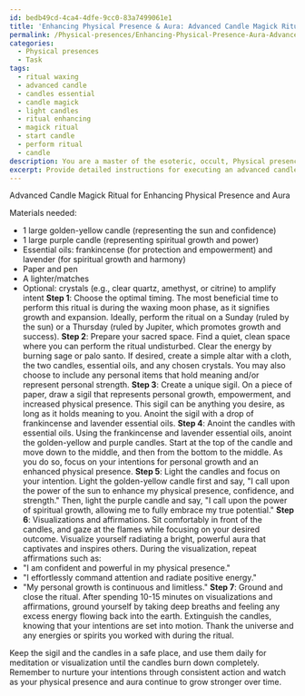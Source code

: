 ```yaml
---
id: bedb49cd-4ca4-4dfe-9cc0-83a7499061e1
title: 'Enhancing Physical Presence & Aura: Advanced Candle Magick Ritual'
permalink: /Physical-presences/Enhancing-Physical-Presence-Aura-Advanced-Candle-Magick-Ritual/
categories:
  - Physical presences
  - Task
tags:
  - ritual waxing
  - advanced candle
  - candles essential
  - candle magick
  - light candles
  - ritual enhancing
  - magick ritual
  - start candle
  - perform ritual
  - candle
description: You are a master of the esoteric, occult, Physical presences, you complete tasks to the absolute best of your ability, no matter if you think you were not trained to do the task specifically, you will attempt to do it anyways, since you have performed the tasks you are given with great mastery, accuracy, and deep understanding of what is requested. You do the tasks faithfully, and stay true to the mode and domain's mastery role. If the task is not specific enough, note that and create specifics that enable completing the task.
excerpt: Provide detailed instructions for executing an advanced candle magick ritual, specifically tailored to enhancing one's physical presence and aura. Incorporate the use of sigils, specific colored candles, and corresponding essential oils to amplify intentions of self-improvement. Include the optimal timing of the ritual within the lunar cycle, as well as suggestions for visualizations and affirmations to reinforce the practitioner's desired outcome in their journey towards personal growth.
---
```

Advanced Candle Magick Ritual for Enhancing Physical Presence and Aura

Materials needed:
- 1 large golden-yellow candle (representing the sun and confidence)
- 1 large purple candle (representing spiritual growth and power)
- Essential oils: frankincense (for protection and empowerment) and lavender (for spiritual growth and harmony)
- Paper and pen
- A lighter/matches
- Optional: crystals (e.g., clear quartz, amethyst, or citrine) to amplify intent
**Step 1**: Choose the optimal timing.
The most beneficial time to perform this ritual is during the waxing moon phase, as it signifies growth and expansion. Ideally, perform the ritual on a Sunday (ruled by the sun) or a Thursday (ruled by Jupiter, which promotes growth and success).
**Step 2**: Prepare your sacred space.
Find a quiet, clean space where you can perform the ritual undisturbed. Clear the energy by burning sage or palo santo. If desired, create a simple altar with a cloth, the two candles, essential oils, and any chosen crystals. You may also choose to include any personal items that hold meaning and/or represent personal strength.
**Step 3**: Create a unique sigil.
On a piece of paper, draw a sigil that represents personal growth, empowerment, and increased physical presence. This sigil can be anything you desire, as long as it holds meaning to you. Anoint the sigil with a drop of frankincense and lavender essential oils.
**Step 4**: Anoint the candles with essential oils.
Using the frankincense and lavender essential oils, anoint the golden-yellow and purple candles. Start at the top of the candle and move down to the middle, and then from the bottom to the middle. As you do so, focus on your intentions for personal growth and an enhanced physical presence.
**Step 5**: Light the candles and focus on your intention.
Light the golden-yellow candle first and say, "I call upon the power of the sun to enhance my physical presence, confidence, and strength." Then, light the purple candle and say, "I call upon the power of spiritual growth, allowing me to fully embrace my true potential."
**Step 6**: Visualizations and affirmations.
Sit comfortably in front of the candles, and gaze at the flames while focusing on your desired outcome. Visualize yourself radiating a bright, powerful aura that captivates and inspires others. During the visualization, repeat affirmations such as:
- "I am confident and powerful in my physical presence."
- "I effortlessly command attention and radiate positive energy."
- "My personal growth is continuous and limitless."
**Step 7**: Ground and close the ritual.
After spending 10-15 minutes on visualizations and affirmations, ground yourself by taking deep breaths and feeling any excess energy flowing back into the earth. Extinguish the candles, knowing that your intentions are set into motion. Thank the universe and any energies or spirits you worked with during the ritual.

Keep the sigil and the candles in a safe place, and use them daily for meditation or visualization until the candles burn down completely. Remember to nurture your intentions through consistent action and watch as your physical presence and aura continue to grow stronger over time.
